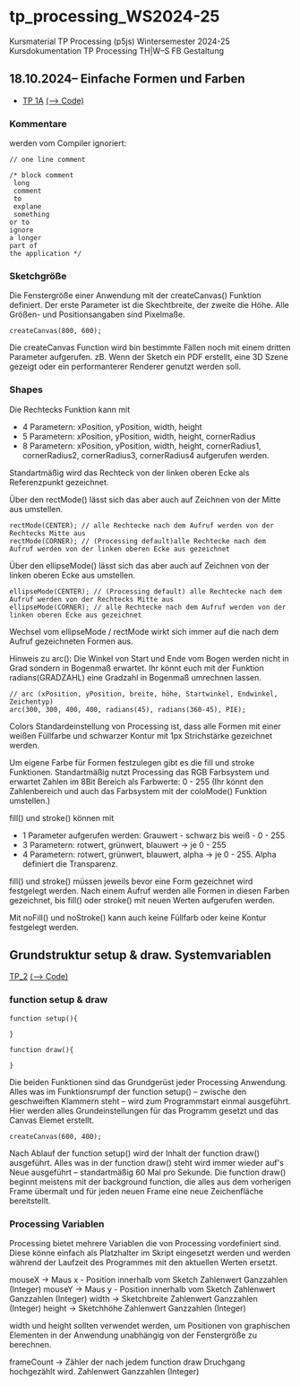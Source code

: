 # tp_processing_WS2024-25
Kursmaterial TP Processing (p5js) Wintersemester 2024-25
Kursdokumentation TP Processing TH|W–S FB Gestaltung  

## 18.10.2024– Einfache Formen und Farben
- [TP 1A](https://einraum-design.github.io/tp_processing_WS2023_24/TP1/index.html) [(--> Code)](https://github.com/einraum-design/tp_processing_WS2023_24/blob/main/docs/TP1/sketch.js)


### Kommentare  
werden vom Compiler ignoriert:
```
// one line comment
```

``` 
/* block comment 
 long 
 comment 
 to 
 explane
 something  
or to 
ignore 
a longer
part of 
the application */
```


### Sketchgröße

Die Fenstergröße einer Anwendung mit der createCanvas() Funktion definiert.
Der erste Parameter ist die Skechtbreite, der zweite die Höhe. Alle Größen- und Positionsangaben sind Pixelmaße.
```
createCanvas(800, 600);
```
  
Die createCanvas Function wird bin bestimmte Fällen noch mit einem dritten Parameter aufgerufen.
zB. Wenn der Sketch ein PDF erstellt, eine 3D Szene gezeigt oder ein performanterer Renderer genutzt werden soll.



### Shapes

Die Rechtecks Funktion kann mit 
- 4 Parametern: xPosition, yPosition, width, height
- 5 Parametern: xPosition, yPosition, width, height, cornerRadius
- 8 Parametern: xPosition, yPosition, width, height, cornerRadius1, cornerRadius2, cornerRadius3, cornerRadius4
aufgerufen werden.


Standartmäßig wird das Rechteck von der linken oberen Ecke als Referenzpunkt gezeichnet.

Über den rectMode() lässt sich das aber auch auf Zeichnen von der Mitte aus umstellen.

```
rectMode(CENTER); // alle Rechtecke nach dem Aufruf werden von der Rechtecks Mitte aus
rectMode(CORNER); // (Processing default)alle Rechtecke nach dem Aufruf werden von der linken oberen Ecke aus gezeichnet
```

Über den ellipseMode() lässt sich das aber auch auf Zeichnen von der linken oberen Ecke aus umstellen.

```
ellipseMode(CENTER); // (Processing default) alle Rechtecke nach dem Aufruf werden von der Rechtecks Mitte aus
ellipseMode(CORNER); // alle Rechtecke nach dem Aufruf werden von der linken oberen Ecke aus gezeichnet
```

Wechsel vom ellipseMode / rectMode wirkt sich immer auf die nach dem Aufruf gezeichneten Formen aus.


Hinweis zu arc():
Die Winkel von Start und Ende vom Bogen werden nicht in Grad sondern in Bogenmaß erwartet. 
Ihr könnt euch mit der Funktion radians(GRADZAHL) eine Gradzahl in Bogenmaß umrechnen lassen.
```
// arc (xPosition, yPosition, breite, höhe, Startwinkel, Endwinkel, Zeichentyp)  
arc(300, 300, 400, 400, radians(45), radians(360-45), PIE);
```


Colors
Standardeinstellung von Processing ist, dass alle Formen mit einer weißen Füllfarbe und schwarzer Kontur mit 1px Strichstärke gezeichnet werden.

Um eigene Farbe für Formen festzulegen gibt es die fill und stroke Funktionen.
Standartmäßig nutzt Processing das RGB Farbsystem und erwartet Zahlen im 8Bit Bereich als Farbwerte: 0 - 255
(Ihr könnt den Zahlenbereich und auch das Farbsystem mit der coloMode() Funktion umstellen.)

fill() und stroke() können mit 
- 1 Parameter aufgerufen werden: Grauwert - schwarz bis weiß - 0 - 255
- 3 Parametern: rotwert, grünwert, blauwert -> je 0 - 255
- 4 Parametern: rotwert, grünwert, blauwert, alpha -> je 0 - 255. Alpha definiert die Transparenz.

fill() und stroke() müssen jeweils bevor eine Form gezeichnet wird festgelegt werden. Nach einem Aufruf werden alle Formen in diesen Farben gezeichnet, bis fill() oder stroke() mit neuen Werten aufgerufen werden.

Mit noFill() und noStroke() kann auch keine Füllfarb oder keine Kontur festgelegt werden.


## Grundstruktur setup & draw. Systemvariablen
[TP_2](https://einraum-design.github.io/tp_processing_SoSe2024/TP_2/index.html) [(--> Code)](https://github.com/einraum-design/tp_processing_SoSe2024/blob/main/docs/TP_2/sketch.js)


### function setup & draw

```
function setup(){

}

function draw(){

}
```
Die beiden Funktionen sind das Grundgerüst jeder Processing Anwendung.
Alles was im Funktionsrumpf der function setup() – zwische den geschweiften Klammern steht – wird zum Programmstart einmal ausgeführt. Hier werden alles Grundeinstellungen für das Programm gesetzt und das Canvas Elemet erstellt.

```
createCanvas(600, 400);

```

Nach Ablauf der function setup() wird der Inhalt der function draw() ausgeführt. 
Alles was in der function draw() steht wird immer wieder auf's Neue ausgeführt – standartmäßig 60 Mal pro Sekunde. 
Die function draw() beginnt meistens mit der background function, die alles aus dem vorherigen Frame übermalt und für jeden neuen Frame eine neue Zeichenfläche bereitstellt.

### Processing Variablen

Processing bietet mehrere Variablen die von Processing vordefiniert sind.
Diese könne einfach als Platzhalter im Skript eingesetzt werden und werden während der Laufzeit 
des Programmes mit den aktuellen Werten ersetzt.

mouseX -> Maus x - Position innerhalb vom Sketch  Zahlenwert Ganzzahlen (Integer)
mouseY -> Maus y - Position innerhalb vom Sketch  Zahlenwert Ganzzahlen (Integer)
width ->  Sketchbreite Zahlenwert Ganzzahlen (Integer)
height -> Sketchhöhe Zahlenwert Ganzzahlen (Integer)


width und height sollten verwendet werden, um Positionen von graphischen Elementen in der Anwendung unabhängig von der Fenstergröße zu berechnen.

frameCount -> Zähler der nach jedem function draw Druchgang hochgezählt wird.  Zahlenwert Ganzzahlen (Integer)